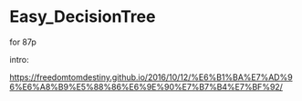 # Easy_DecisionTree

for 87p

intro:

https://freedomtomdestiny.github.io/2016/10/12/%E6%B1%BA%E7%AD%96%E6%A8%B9%E5%88%86%E6%9E%90%E7%B7%B4%E7%BF%92/
